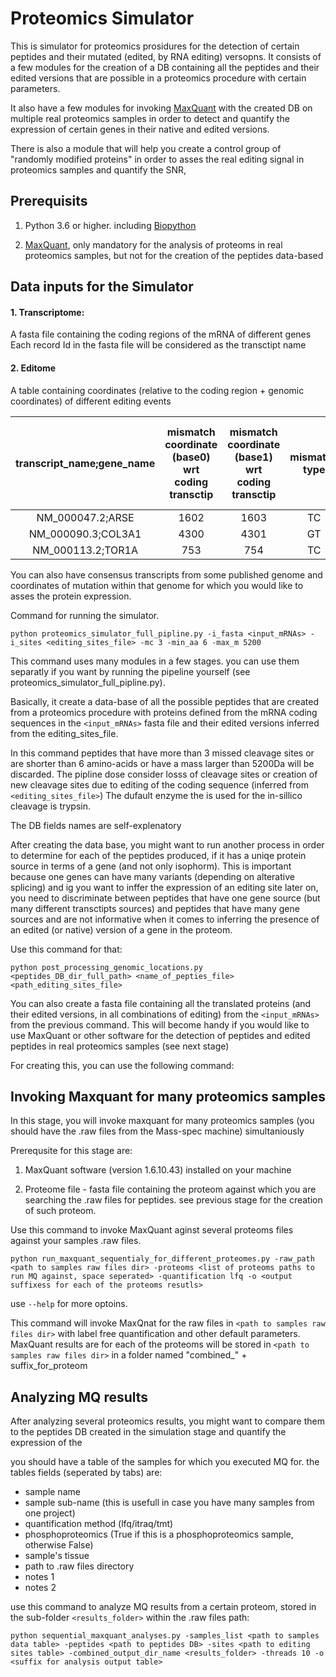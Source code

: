 # Proteomics Simulator

This is simulator for proteomics prosidures for the detection of certain peptides and their mutated (edited, by RNA editing) versopns.
It consists of a few modules for the creation of a DB containing all the peptides and their edited versions that are possible in a proteomics procedure with certain parameters.

It also have a few modules for invoking [MaxQuant](https://www.maxquant.org/) with the created DB on multiple real proteomics samples in order to detect and quantify the expression of certain genes in their native and edited versions.

There is also a module that will help you create a control group of "randomly modified proteins" in order to asses the real editing signal in proteomics samples and quantify the SNR,


## Prerequisits

1. Python 3.6 or higher. including [Biopython](https://biopython.org/docs/1.75/api/Bio.html)

2. [MaxQuant](https://www.maxquant.org/), only mandatory for the analysis of proteoms in real proteomics samples, but not for the creation of the peptides data-based


## Data inputs for the Simulator

#### 1. Transcriptome:

A fasta file containing the coding regions of the mRNA of different genes
Each record Id in the fasta file will be considered as the transctipt name 

#### 2. Editome

A table containing coordinates (relative to the coding region + genomic coordinates) of different editing events

| transcript_name;gene_name | mismatch coordinate (base0) wrt coding transctip | mismatch coordinate (base1) wrt coding transctip | mismatch type | chromosome | mismatch coordinate (base0) wrt chromosome | mismatch coordinate (base1) wrt chromosome | strand direction of transctiprt | amino-acid swap | editing level (in case you examining RNA editing sites |
|:-------:|:-------:|:-------:|:-------:|:-------:|:-------:|:-------:|:-------:|:-------:|:-------:|
|NM_000047.2;ARSE        |1602    |1603    |TC      |chrX    |2934998 |2934999 |-       |YH      |0.190372|
|NM_000090.3;COL3A1      |4300    |4301    |GT      |chr2    |189011673       |189011674       |+       |RL      |0.0393992|
|NM_000113.2;TOR1A       |753     |754     |TC      |chr9    |129814216       |129814217       |-       |FL      |0.0163923|


You can also have consensus transcripts from some published genome and coordinates of mutation within that genome for which you would like to asses the protein expression.

Command for running the simulator.

`python proteomics_simulator_full_pipline.py -i_fasta <input_mRNAs> -i_sites <editing_sites_file> -mc 3 -min_aa 6 -max_m 5200`


This command uses many modules in a few stages. you can use them separatly if you want by running the pipeline yourself (see proteomics_simulator_full_pipline.py).

Basically, it create a data-base of all the possible peptides that are created from a proteomics procedure with proteins defined from the mRNA coding sequences in the 
`<input_mRNAs>` fasta file and their edited versions inferred from the editing_sites_file.

In this command peptides that have more than 3 missed cleavage sites or are shorter than 6 amino-acids or have a mass larger than 5200Da will be discarded.
The pipline dose consider losss of cleavage sites or creation of new cleavage sites due to editing of the coding sequence (inferred from `<editing_sites_file>`)
The dufault enzyme the is used for the in-sillico cleavage is trypsin.

The DB fields names are self-explenatory

After creating the data base, you might want to run another process in order to determine for each of the peptides produced, if it has a uniqe protein source in terms of a gene (and not only isophorm).
This is important because one genes can have many variants (depending on alterative splicing) and ig you want to inffer the expression of an editing site later on, you need to discriminate between peptides that have one gene source (but many different transctipts sources) and peptides that have many gene sources and are not informative when it comes to inferring the presence of an edited (or native) version of a gene in the proteom.

Use this command for that:

`python post_processing_genomic_locations.py <peptides_DB_dir_full_path> <name_of_pepties_file> <path_editing_sites_file>`


You can also create a fasta file containing all the translated proteins (and their edited versions, in all combinations of editing) from the `<input_mRNAs>` from the previous command. This will become handy if you would like to use MaxQuant or other software for the detection of peptides and edited peptides in real proteomics samples (see next stage)

For creating this, you can use the following command:

## Invoking Maxquant for many proteomics samples

In this stage, you will invoke maxquant for many proteomics samples (you should have the .raw files from the Mass-spec machine) simultaniously

Prerequsite for this stage are:

1. MaxQuant software (version 1.6.10.43) installed on your machine

2. Proteome file - fasta file containing the proteom against which you are searching the .raw files for peptides. see previous stage for the creation of such proteom.

Use this command to invoke MaxQuant aginst several proteoms files against your samples .raw files.

`python run_maxquant_sequentialy_for_different_proteomes.py -raw_path <path to samples raw files dir> -proteoms <list of proteoms paths to run MQ against, space seperated> -quantification lfq -o <output suffixess for each of the proteoms resutls>`

use `--help` for more optoins.

This command will invoke MaxQnat for the raw files in `<path to samples raw files dir>` with label free quantification and other default parameters.
MaxQuant results are for each of the proteoms will be stored in `<path to samples raw files dir>` in a folder named "combined_" + suffix_for_proteom 

## Analyzing MQ results

After analyzing several proteomics results, you might want to compare them to the peptides DB created in the simulation stage and quantify the expression of the 


you should have a table of the samples for which you executed MQ for. the tables fields (seperated by tabs) are:
* sample name
* sample sub-name (this is usefull in case you have many samples from one project)
* quantification method (lfq/itraq/tmt)
* phosphoproteomics (True if this is a phosphoproteomics sample, otherwise False)
* sample's tissue
* path to .raw files directory
* notes 1
* notes 2

use this command to analyze MQ results from a certain proteom, stored in the sub-folder `<results_folder>` within the .raw files path:

`python sequential_maxquant_analyses.py -samples_list <path to samples data table> -peptides <path to peptides DB> -sites <path to editing sites table> -combined_output_dir_name <results_folder> -threads 10 -o <suffix for analysis output table>`



